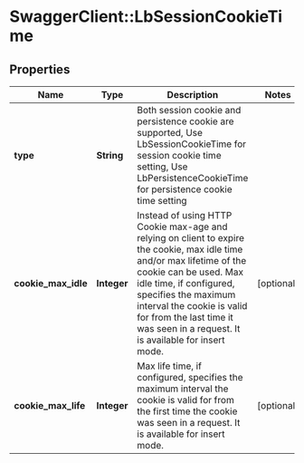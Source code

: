 # SwaggerClient::LbSessionCookieTime

## Properties
Name | Type | Description | Notes
------------ | ------------- | ------------- | -------------
**type** | **String** | Both session cookie and persistence cookie are supported, Use LbSessionCookieTime for session cookie time setting, Use LbPersistenceCookieTime for persistence cookie time setting  | 
**cookie_max_idle** | **Integer** | Instead of using HTTP Cookie max-age and relying on client to expire the cookie, max idle time and/or max lifetime of the cookie can be used. Max idle time, if configured, specifies the maximum interval the cookie is valid for from the last time it was seen in a request. It is available for insert mode.  | [optional] 
**cookie_max_life** | **Integer** | Max life time, if configured, specifies the maximum interval the cookie is valid for from the first time the cookie was seen in a request. It is available for insert mode.  | [optional] 



